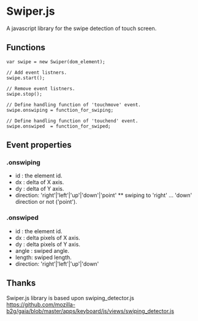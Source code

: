 # Swiper.js

A javascript library for the swipe detection of touch screen.

## Functions

```
var swipe = new Swiper(dom_element);

// Add event listners.
swipe.start();

// Remove event listners.
swipe.stop();

// Define handling function of 'touchmove' event.
swipe.onswiping = function_for_swiping;

// Define handling function of 'touchend' event.
swipe.onswiped  = function_for_swiped;
```

## Event properties

### .onswiping

* id : the element id.
* dx : delta of X axis.
* dy : delta of Y axis.
* direction: 'right'|'left'|'up'|'down'|'point'
** swiping to 'right' ... 'down' direction or not ('point').

### .onswiped

* id : the element id.
* dx : delta pixels of X axis.
* dy : delta pixels of Y axis.
* angle : swiped angle.
* length: swiped length.
* direction: 'right'|'left'|'up'|'down'

## Thanks

Swiper.js library is based upon swiping_detector.js
https://github.com/mozilla-b2g/gaia/blob/master/apps/keyboard/js/views/swiping_detector.js
